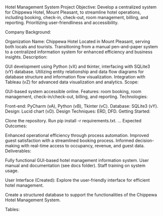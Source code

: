 Hotel Management System Project
Objective:
Develop a centralized system for Chippewa Hotel, Mount Pleasant, to streamline hotel operations, including booking, check-in, check-out, room management, billing, and reporting. Prioritizing user-friendliness and accessibility.

Company Background:

Organization Name: Chippewa Hotel
Located in Mount Pleasant, serving both locals and tourists.
Transitioning from a manual pen-and-paper system to a centralized information system for enhanced efficiency and business insights.
Description:

GUI development using Python (vX) and tkinter, interfacing with SQLite3 (vY) database.
Utilizing entity relationship and data flow diagrams for database structure and information flow visualization.
Integration with Tableau (vZ) for advanced data visualization and analytics.
Scope:

GUI-based system accessible online.
Features: room booking, room management, check-in/check-out, billing, and reporting.
Technologies:

Front-end: PyCharm (vA), Python (vB), Tkinter (vC).
Database: SQLite3 (vY).
Design: Lucid chart (vD).
Design Techniques: ERD, DFD.
Getting Started:

Clone the repository.
Run pip install -r requirements.txt.
...
Expected Outcomes:

Enhanced operational efficiency through process automation.
Improved guest satisfaction with a streamlined booking process.
Informed decision-making with real-time access to occupancy, revenue, and guest data.
Deliverables:

Fully functional GUI-based hotel management information system.
User manual and documentation (see docs folder).
Staff training on system usage.

User Interface (Created):
Explore the user-friendly interface for efficient hotel management.





Create a structured database to support the functionalities of the Chippewa Hotel Management System.

Tables:



